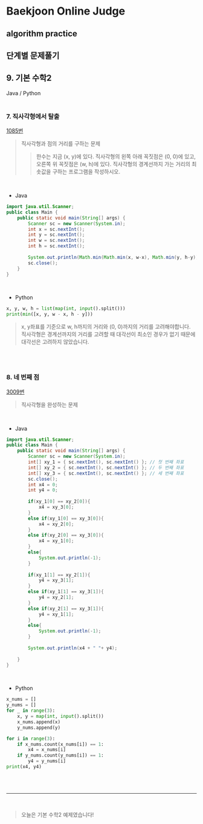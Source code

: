 # Baekjoon Online Judge

## algorithm practice

## 단계별 문제풀기

## 9. 기본 수학2

Java / Python
<br>
<br>

### 7. 직사각형에서 탈출
[1085번](https://www.acmicpc.net/problem/1085) 

> 직사각형과 점의 거리를 구하는 문제
>> 한수는 지금 (x, y)에 있다. 직사각형의 왼쪽 아래 꼭짓점은 (0, 0)에 있고, 오른쪽 위 꼭짓점은 (w, h)에 있다. 직사각형의 경계선까지 가는 거리의 최솟값을 구하는 프로그램을 작성하시오.

<br>

- Java

```java
import java.util.Scanner;
public class Main {
    public static void main(String[] args) {
        Scanner sc = new Scanner(System.in);
        int x = sc.nextInt();
        int y = sc.nextInt();
        int w = sc.nextInt();
        int h = sc.nextInt();
        
        System.out.println(Math.min(Math.min(x, w-x), Math.min(y, h-y))); // x와 y축 최소거리 중 가장 작은 값
        sc.close();
    }
}
``` 

<br>

- Python

```python
x, y, w, h = list(map(int, input().split()))
print(min([x, y, w - x, h - y]))
```
>  x, y좌표를 기준으로 w, h까지의 거리와 (0, 0)까지의 거리를 고려해야합니다. 
직사각형은 경계선까지의 거리를 고려할 때 대각선이 최소인 경우가 없기 때문에 대각선은 고려하지 않았습니다.

<br><br>

### 8. 네 번째 점
[3009번](https://www.acmicpc.net/problem/3009) 

> 직사각형을 완성하는 문제

<br>

- Java

```java
import java.util.Scanner;
public class Main {
    public static void main(String[] args) {
        Scanner sc = new Scanner(System.in);
        int[] xy_1 = { sc.nextInt(), sc.nextInt() }; // 첫 번째 좌표
        int[] xy_2 = { sc.nextInt(), sc.nextInt() }; // 두 번째 좌표
        int[] xy_3 = { sc.nextInt(), sc.nextInt() }; // 세 번째 좌표
        sc.close();
        int x4 = 0;
        int y4 = 0;
        
        if(xy_1[0] == xy_2[0]){
            x4 = xy_3[0];
        }
        else if(xy_1[0] == xy_3[0]){
            x4 = xy_2[0];
        }
        else if(xy_2[0] == xy_3[0]){
            x4 = xy_1[0];
        }
        else{
            System.out.println(-1);
        }
        
        if(xy_1[1] == xy_2[1]){
            y4 = xy_3[1];
        }
        else if(xy_1[1] == xy_3[1]){
            y4 = xy_2[1];
        }
        else if(xy_2[1] == xy_3[1]){
            y4 = xy_1[1];
        }
        else{
            System.out.println(-1);
        }
        
        System.out.println(x4 + " "+ y4);
        
    }
}
``` 

<br>

- Python

```python
x_nums = []
y_nums = []
for _ in range(3):
    x, y = map(int, input().split())
    x_nums.append(x)
    y_nums.append(y)

for i in range(3):
    if x_nums.count(x_nums[i]) == 1:
        x4 = x_nums[i]
    if y_nums.count(y_nums[i]) == 1:
        y4 = y_nums[i]
print(x4, y4)
```
>  

<br><br>

---

<br>


> 오늘은 기본 수학2 예제였습니다!
